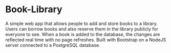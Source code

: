 # Book-Library
A simple web app that allows people to add and store books to a library. 
Users can borrow books and also reserve them in the library publicly for everyone to see. When a book is added to the database, the changes are reflected real time with no page refreshes. Built with Bootstrap on a NodeJS server connected to a PostgreSQL database.
